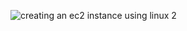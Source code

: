 
![creating an ec2 instance using linux 2](https://github.com/titusnangitech/Implemented-CI-CD-pipeline-devops-project/assets/128609800/4f1c6616-5307-4b8c-aca7-6ec872c3fbb9)
